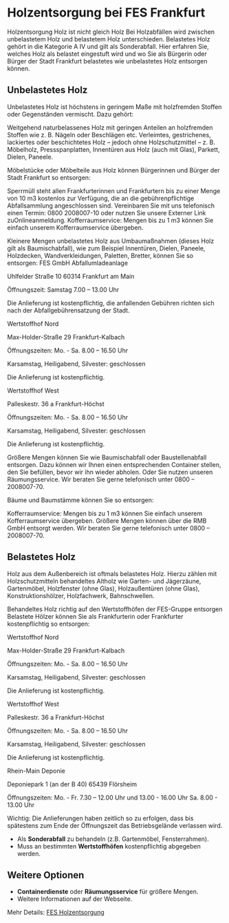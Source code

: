 # Holzentsorgung bei FES Frankfurt
Holzentsorgung
Holz ist nicht gleich Holz
Bei Holzabfällen wird zwischen unbelastetem Holz und belastetem Holz unterschieden. Belastetes Holz gehört in die Kategorie A IV und gilt als Sonderabfall. Hier erfahren Sie, welches Holz als belastet eingestuft wird und wo Sie als Bürgerin oder Bürger der Stadt Frankfurt belastetes wie unbelastetes Holz entsorgen können.
## Unbelastetes Holz
Unbelastetes Holz ist höchstens in geringem Maße mit holzfremden Stoffen oder Gegenständen vermischt. Dazu gehört:

Weitgehend naturbelassenes Holz mit geringen Anteilen an holzfremden Stoffen wie z. B. Nägeln oder Beschlägen etc.
Verleimtes, gestrichenes, lackiertes oder beschichtetes Holz – jedoch ohne Holzschutzmittel – z. B. Möbelholz, Pressspanplatten, Innentüren aus Holz (auch mit Glas), Parkett, Dielen, Paneele.

Möbelstücke oder Möbelteile aus Holz können Bürgerinnen und Bürger der Stadt Frankfurt so entsorgen:

Sperrmüll steht allen Frankfurterinnen und Frankfurtern bis zu einer Menge von 10 m3 kostenlos zur Verfügung, die an die gebührenpflichtige Abfallsammlung angeschlossen sind. Vereinbaren Sie mit uns telefonisch einen Termin: 0800 2008007-10 oder nutzen Sie unsere 
Externer Link zuOnlineanmeldung.
Kofferraumservice: Mengen bis zu 1 m3 können Sie einfach unserem Kofferraumservice übergeben.

Kleinere Mengen unbelastetes Holz aus Umbaumaßnahmen (dieses Holz gilt als Baumischabfall), wie zum Beispiel Innentüren, Dielen, Paneele, Holzdecken, Wandverkleidungen, Paletten, Bretter, können Sie so entsorgen:
FES GmbH Abfallumladeanlage

Uhlfelder Straße 10
60314 Frankfurt am Main

Öffnungszeit:
Samstag 7.00 – 13.00 Uhr

Die Anlieferung ist kostenpflichtig, die anfallenden Gebühren richten sich nach der Abfallgebührensatzung der Stadt.

Wertstoffhof Nord

Max-Holder-Straße 29 
Frankfurt-Kalbach

Öffnungszeiten: 
Mo. - Sa. 8.00 – 16.50 Uhr

Karsamstag, Heiligabend, Silvester: geschlossen

Die Anlieferung ist kostenpflichtig.

Wertstoffhof West

Palleskestr. 36 a
Frankfurt-Höchst

Öffnungszeiten: 
Mo. - Sa. 8.00 – 16.50 Uhr

Karsamstag, Heiligabend, Silvester: geschlossen

Die Anlieferung ist kostenpflichtig.

Größere Mengen können Sie wie Baumischabfall oder Baustellenabfall entsorgen. Dazu können wir Ihnen einen entsprechenden Container stellen, den Sie befüllen, bevor wir ihn wieder abholen. Oder Sie nutzen unseren Räumungsservice. Wir beraten Sie gerne telefonisch unter 0800 – 2008007-70.

Bäume und Baumstämme können Sie so entsorgen:

Kofferraumservice: Mengen bis zu 1 m3 können Sie einfach unserem 
Kofferraumservice übergeben.
Größere Mengen können über die RMB GmbH entsorgt werden. Wir beraten Sie gerne telefonisch unter 0800 – 2008007-70.
## Belastetes Holz
Holz aus dem Außenbereich ist oftmals belastetes Holz. Hierzu zählen mit Holzschutzmitteln behandeltes Altholz wie Garten- und Jägerzäune, Gartenmöbel, Holzfenster (ohne Glas), Holzaußentüren (ohne Glas), Konstruktionshölzer, Holzfachwerk, Bahnschwellen.

Behandeltes Holz richtig auf den Wertstoffhöfen der FES-Gruppe entsorgen 
Belastete Hölzer können Sie als Frankfurterin oder Frankfurter kostenpflichtig so entsorgen:

Wertstoffhof Nord

Max-Holder-Straße 29 
Frankfurt-Kalbach

Öffnungszeiten: 
Mo. - Sa. 8.00 – 16.50 Uhr

Karsamstag, Heiligabend, Silvester: geschlossen

Die Anlieferung ist kostenpflichtig.

Wertstoffhof West

Palleskestr. 36 a
Frankfurt-Höchst

Öffnungszeiten: 
Mo. - Sa. 8.00 – 16.50 Uhr

Karsamstag, Heiligabend, Silvester: geschlossen

Die Anlieferung ist kostenpflichtig.

Rhein-Main Deponie

Deponiepark 1 (an der B 40)
65439 Flörsheim

Öffnungszeiten: 
Mo. - Fr. 7.30 – 12.00 Uhr und 13.00 - 16.00 Uhr
Sa. 8.00 - 13.00 Uhr

Wichtig: Die Anlieferungen haben zeitlich so zu erfolgen, dass bis spätestens zum Ende der Öffnungszeit das Betriebsgelände verlassen wird.
- Als **Sonderabfall** zu behandeln (z.B. Gartenmöbel, Fensterrahmen).
- Muss an bestimmten **Wertstoffhöfen** kostenpflichtig abgegeben werden.

## Weitere Optionen
- **Containerdienste** oder **Räumungsservice** für größere Mengen.
- Weitere Informationen auf der Webseite.

Mehr Details: [FES Holzentsorgung](https://www.fes-frankfurt.de/services/kofferraumservice/holzentsorgung)

